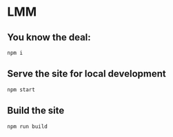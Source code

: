 # LMM

## You know the deal:
`npm i`

## Serve the site for local development

`npm start`

## Build the site

`npm run build`